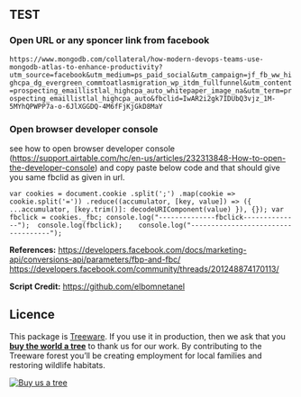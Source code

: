 ## TEST

### Open URL or any sponcer link from facebook
`https://www.mongodb.com/collateral/how-modern-devops-teams-use-mongodb-atlas-to-enhance-productivity?utm_source=facebook&utm_medium=ps_paid_social&utm_campaign=jf_fb_ww_highcpa_dg_evergreen_commtoatlasmigration_wp_itdm_fullfunnel&utm_content=prospecting_emaillistlal_highcpa_auto_whitepaper_image_na&utm_term=prospecting_emaillistlal_highcpa_auto&fbclid=IwAR2i2gk7IDUbQ3vjz_1M-5MYhQPWPP7a-o-6JlXGGDQ-4M6fFjKjGkD8MaY`

### Open browser developer console 
see how to open browser developer console (https://support.airtable.com/hc/en-us/articles/232313848-How-to-open-the-developer-console) and copy paste below code and that should give you same fbclid as given in url.

`var cookies = document.cookie
	  .split(';')
	  .map(cookie => cookie.split('='))
	  .reduce((accumulator, [key, value]) => ({ ...accumulator, [key.trim()]: decodeURIComponent(value) }), {});
	var fbclick = cookies._fbc;
console.log("--------------fbclick--------------");	
console.log(fbclick);	
console.log("-----------------------------------");	`


**References:**
https://developers.facebook.com/docs/marketing-api/conversions-api/parameters/fbp-and-fbc/
https://developers.facebook.com/community/threads/201248874170113/

**Script Credit:**
https://github.com/elbomnetanel


## Licence            
This package is [Treeware](https://treeware.earth). If you use it in production, then we ask that you [**buy the world a tree**](https://plant.treeware.earth/furqanfreed/fb_cookie_clid_extractor) to thank us for our work. By contributing to the Treeware forest you’ll be creating employment for local families and restoring wildlife habitats.

[![Buy us a tree](https://img.shields.io/badge/Treeware-%F0%9F%8C%B3-lightgreen)](https://plant.treeware.earth/furqanfreed/fb_cookie_clid_extractor)